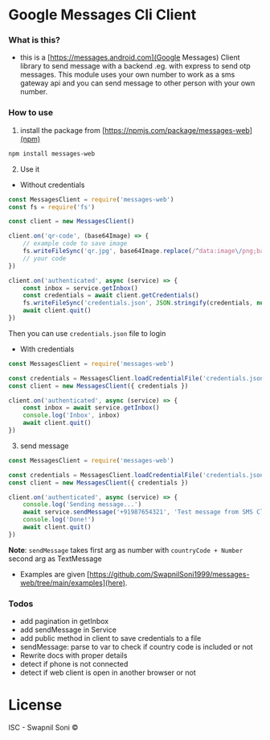 # Google Messages Cli Client

### What is this?
- this is a [https://messages.android.com](Google Messages) Client library to send message with a backend .eg. with express to send otp messages. This module uses your own number to work as a sms gateway api and you can send message to other person with your own number.

### How to use

1. install the package from [https://npmjs.com/package/messages-web](npm)

```sh
npm install messages-web
```

2. Use it

- Without credentials

```js
const MessagesClient = require('messages-web')
const fs = require('fs')

const client = new MessagesClient()

client.on('qr-code', (base64Image) => {
    // example code to save image
    fs.writeFileSync('qr.jpg', base64Image.replace(/^data:image\/png;base64,/, ""), { encoding: 'base64' })
    // your code
})

client.on('authenticated', async (service) => {
    const inbox = service.getInbox()
    const credentials = await client.getCredentials()
    fs.writeFileSync('credentials.json', JSON.stringify(credentials, null, '\t'))
    await client.quit()
})
```
Then you can use `credentials.json` file to login 

- With credentials

```js
const MessagesClient = require('messages-web')

const credentials = MessagesClient.loadCredentialFile('credentials.json')
const client = new MessagesClient({ credentials })

client.on('authenticated', async (service) => {
    const inbox = await service.getInbox()
    console.log('Inbox', inbox)
    await client.quit()
})
```

3. send message

```js
const MessagesClient = require('messages-web')

const credentials = MessagesClient.loadCredentialFile('credentials.json')
const client = new MessagesClient({ credentials })

client.on('authenticated', async (service) => {
    console.log('Sending message...')
    await service.sendMessage('+91987654321', 'Test message from SMS Client.') 
    console.log('Done!')
    await client.quit()
})
```

**Note**: `sendMessage` takes first arg as number with `countryCode + Number` second arg as TextMessage

- Examples are given [https://github.com/SwapnilSoni1999/messages-web/tree/main/examples](here).

### Todos
- add pagination in getInbox
- add sendMessage in Service
- add public method in client to save credentials to a file
- sendMessage: parse to var to check if country code is included or not
- Rewrite docs with proper details
- detect if phone is not connected
- detect if web client is open in another browser or not

# License 
ISC - Swapnil Soni &copy;
